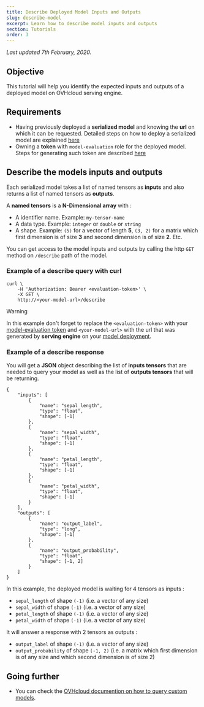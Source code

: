 ```yaml
---
title: Describe Deployed Model Inputs and Outputs
slug: describe-model
excerpt: Learn how to describe model inputs and outputs
section: Tutorials
order: 3
---
```

*Last updated 7th February, 2020.*

## Objective

This tutorial will help you identify the expected inputs and outputs of
a deployed model on OVHcloud serving engine.

## Requirements

-   Having previously deployed a **serialized model** and knowing the
    **url** on which it can be requested. Detailed steps on how to
    deploy a serialized model are explained
    [here](../deploy-serialized-models)
-   Owning a **token** with `model-evaluation` role for the deployed
    model. Steps for generating such token are described
    [here](../tokens)

## Describe the models inputs and outputs

Each serialized model takes a list of named tensors as **inputs** and
also returns a list of named tensors as **outputs**.

A **named tensors** is a **N-Dimensional array** with :

-   A identifier name. Example: `my-tensor-name`
-   A data type. Example: `integer` or `double` or `string`
-   A shape. Example: `(5)` for a vector of length **5**, `(3, 2)` for a
    matrix which first dimension is of size **3** and second dimension
    is of size **2**. Etc.

You can get access to the model inputs and outputs by calling the http
`GET` method on `/describe` path of the model.

### Example of a describe query with curl

``` {.bash}
curl \
    -H 'Authorization: Bearer <evaluation-token>' \
    -X GET \
    http://<your-model-url>/describe
```

> [!warning]
>
> In this example don't forget to replace the `<evaluation-token>` with
> your [model-evaluation token](../tokens) and `<your-model-url>` with
> the url that was generated by **serving engine** on your [model
> deployment](../deploy-serialized-models).

### Example of a describe response

You will get a **JSON** object describing the list of **inputs tensors**
that are needed to query your model as well as the list of **outputs
tensors** that will be returning.

``` {.json}
{
    "inputs": [
        {
            "name": "sepal_length",
            "type": "float",
            "shape": [-1]
        },
        {
            "name": "sepal_width",
            "type": "float",
            "shape": [-1]
        },
        {
            "name": "petal_length",
            "type": "float",
            "shape": [-1]
        },
        {
            "name": "petal_width",
            "type": "float",
            "shape": [-1]
        }
    ],
    "outputs": [
        {
            "name": "output_label",
            "type": "long",
            "shape": [-1]
        },
        {
            "name": "output_probability",
            "type": "float",
            "shape": [-1, 2]
        }
    ]
}
```

In this example, the deployed model is waiting for 4 tensors as inputs :

-   `sepal_length` of shape `(-1)` (i.e. a vector of any size)
-   `sepal_width` of shape `(-1)` (i.e. a vector of any size)
-   `petal_length` of shape `(-1)` (i.e. a vector of any size)
-   `petal_width` of shape `(-1)` (i.e. a vector of any size)

It will answer a response with 2 tensors as outputs :

-   `output_label` of shape `(-1)` (i.e. a vector of any size)
-   `output_probability` of shape `(-1, 2)` (i.e. a matrix which first
    dimension is of any size and which second dimension is of size 2)

## Going further

-   You can check the [OVHcloud documention on how to query custom
    models](../query-model).

